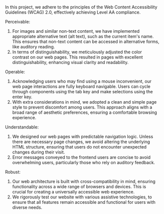 In this project, we adhere to the principles of the Web Content Accessibility Guidelines (WCAG) 2.0, effectively achieving Level AA compliance.

Perceivable:
1. For images and similar non-text content, we have implemented appropriate alternative text (alt text), such as the current item's name. This ensures that non-text content can be accessed in alternative forms, like auditory reading.
2. In terms of distinguishability, we meticulously adjusted the color contrast on our web pages. This resulted in pages with excellent distinguishability, enhancing visual clarity and readability.

Operable:
1. Acknowledging users who may find using a mouse inconvenient, our web page interactions are fully keyboard navigable. Users can cycle through components using the tab key and make selections using the enter key.
2. With extra considerations in mind, we adopted a clean and simple page style to prevent discomfort among users. This approach aligns with a broad range of aesthetic preferences, ensuring a comfortable browsing experience.

Understandable:
1. We designed our web pages with predictable navigation logic. Unless there are necessary page changes, we avoid altering the underlying HTML structure, ensuring that users do not encounter unexpected changes during their visit.
2. Error messages conveyed to the frontend users are concise to avoid overwhelming users, particularly those who rely on auditory feedback.

Robust:
1. Our web architecture is built with cross-compatibility in mind, ensuring functionality across a wide range of browsers and devices. This is crucial for creating a universally accessible web experience.
2. We rigorously test our website with various assistive technologies, to ensure that all features remain accessible and functional for users with diverse needs.